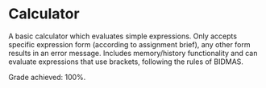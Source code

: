 # Calculator
A basic calculator which evaluates simple expressions. Only accepts specific expression form (according to assignment brief), any other form results in an error message. Includes memory/history functionality and can evaluate expressions that use brackets, following the rules of BIDMAS.

Grade achieved: 100%.
